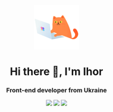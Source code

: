 <div id="header-logo" align="center">
  <img src="./assets/cat.gif" width="120"/>
</div>
<div id="header" align="center">
<h1>Hi there 👋, I'm Ihor</h1>
<h3>Front-end developer from Ukraine</h3>
</div>
<div id="badges" align="center">
<a href="https://www.linkedin.com/in/ihor-kanter/" target="_blank" alt="linkedin"><img src="https://img.shields.io/badge/LinkedIn-blue?style=for-the-badge&logo=linkedin&logoColor=fff"></a>
<a href="https://www.instagram.com/igor_kanter/" target="_blank" alt="instagram"><img src="https://img.shields.io/badge/Instagram-red?style=for-the-badge&logo=instagram&logoColor=fff
"></a>
<a href="https://t.me/kanterigor" target="_blank" alt="telegram"><img src="https://img.shields.io/badge/Telegram-blue?style=for-the-badge&logo=telegram&logoColor=fff
"></a>
</div>

<!--
**KanterIV/KanterIV** is a ✨ _special_ ✨ repository because its `README.md` (this file) appears on your GitHub profile.

Here are some ideas to get you started:

- 🔭 I’m currently working on ...
- 🌱 I’m currently learning ...
- 👯 I’m looking to collaborate on ...
- 🤔 I’m looking for help with ...
- 💬 Ask me about ...
- 📫 How to reach me: ...
- 😄 Pronouns: ...
- ⚡ Fun fact: ...
-->
